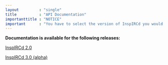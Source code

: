 ```yaml
---
layout         : "single"
title          : "API Documentation"
importanttitle : "NOTICE"
important      : "You have to select the version of InspIRCd you would like to see API documentation for."
---
```


<strong>Documentation is available for the following releases:</strong>

[InspIRCd 2.0](/api/2.0)

[InspIRCd 3.0 (alpha)](/api/3.0)
